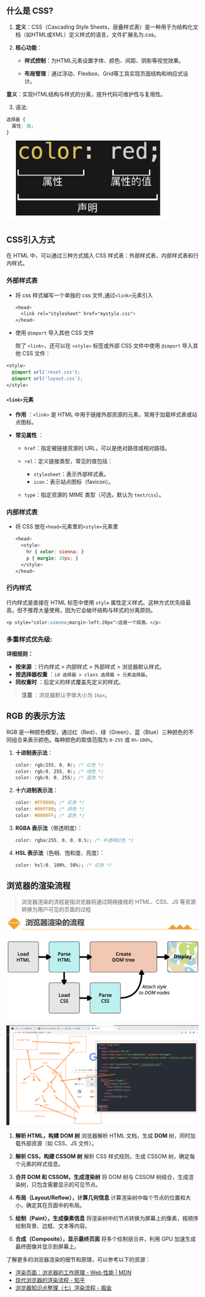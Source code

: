 ## 什么是 CSS?

1. **定义**：CSS（Cascading Style Sheets，层叠样式表）是一种用于为结构化文档（如HTML或XML）定义样式的语言，文件扩展名为.css。

2. **核心功能**：

   - **样式控制**：为HTML元素设置字体、颜色、间距、阴影等视觉效果。

   - **布局管理**：通过浮动、Flexbox、Grid等工具实现页面结构和响应式设计。

**意义**：实现HTML结构与样式的分离，提升代码可维护性与复用性。

3. 语法:

```css
选择器 {
  属性: 值;
}
```



![image-20231207141546995](./assets/image-20231207141546995-1701929758358-1.png)

## CSS引入方式

在 HTML 中，可以通过三种方式插入 CSS 样式表：外部样式表、内部样式表和行内样式。

### 外部样式表

- 将 css 样式编写一个单独的 css 文件,通过`<link>`元素引入

  ```css
  <head>
    <link rel="stylesheet" href="mystyle.css">
  </head>
  ```

- 使用 `@import` 导入其他 CSS 文件 

  除了 `<link>`，还可以在 `<style>` 标签或外部 CSS 文件中使用 `@import` 导入其他 CSS 文件： 


```css
<style>
  @import url('reset.css');
  @import url('layout.css');
</style>
```

#### `<link>`元素

- **作用** ：`<link>` 是 HTML 中用于链接外部资源的元素，常用于加载样式表或站点图标。
- **常见属性** ：
  
  - `href`：指定被链接资源的 URL，可以是绝对路径或相对路径。
  
  - `rel`：定义链接类型，常见的值包括：
    - `stylesheet`：表示外部样式表。
    - `icon`：表示站点图标（favicon）。
    
  - `type`：指定资源的 MIME 类型（可选，默认为 `text/css`）。

### 内部样式表

- 将 CSS 放在`<head>`元素里的`<style>`元素里

  ```css
  <head>
    <style>
      hr { color: sienna; }
      p { margin: 20px; }
    </style>
  </head>
  ```

### 行内样式

行内样式是直接在 HTML 标签中使用 `style` 属性定义样式。这种方式优先级最高，但不推荐大量使用，因为它会破坏结构与样式的分离原则。

```CSS
<p style="color:sienna;margin-left:20px">这是一个段落。</p>
```

### 多重样式优先级:

**详细规则：** 

- **按来源** ：行内样式 > 内部样式 > 外部样式 > 浏览器默认样式。
- **按选择器权重** ：`id 选择器 > class 选择器 > 元素选择器`。
- **同权重时** ：后定义的样式覆盖先定义的样式。

> **注意** ：浏览器默认字体大小为 `16px`。 

## RGB 的表示方法

RGB 是一种颜色模型，通过红（Red）、绿（Green）、蓝（Blue）三种颜色的不同组合来表示颜色。每种颜色的取值范围为 `0-255` 或 `0%-100%`。

1. **十进制表示法**：

   ```css
   color: rgb(255, 0, 0); /* 红色 */
   color: rgb(0, 255, 0); /* 绿色 */
   color: rgb(0, 0, 255); /* 蓝色 */
   ```

2. **十六进制表示法**：

   ```css
   color: #FF0000; /* 红色 */
   color: #00FF00; /* 绿色 */
   color: #0000FF; /* 蓝色 */
   ```

3. **RGBA 表示法**（带透明度）：

   ```css
   color: rgba(255, 0, 0, 0.5); /* 半透明红色 */
   ```

4. **HSL 表示法**（色相、饱和度、亮度）：

   ```css
   color: hsl(0, 100%, 50%); /* 红色 */
   ```

## 浏览器的渲染流程

> 浏览器渲染的流程是指浏览器将通过网络接收的 HTML、CSS、JS 等资源转换为用户可见的页面的过程

![image-20231211155859823](./assets/image-20231211155859823.png)

![浏览器的渲染流程](./assets/浏览器的渲染流程.png)

1. **解析 HTML，构建 DOM 树** 
   浏览器解析 HTML 文档，生成 **DOM** 树，同时加载外部资源（如 CSS、JS 文件）。 

2. **解析 CSS，构建 CSSOM 树** 
   解析 CSS 样式规则，生成 CSSOM 树，确定每个元素的样式信息。 
3. **合并 DOM 和 CSSOM，生成渲染树** 
   将 DOM 树与 CSSOM 树结合，生成渲染树，只包含需要显示的可见节点。 
4. **布局（Layout/Reflow），计算几何信息** 
   计算渲染树中每个节点的位置和大小，确定其在页面中的布局。 
5. **绘制（Paint），生成像素信息** 
   将渲染树中的节点转换为屏幕上的像素，按顺序绘制背景、边框、文本等内容。 
6. **合成（Composite），显示最终页面** 
   将多个绘制层合并，利用 GPU 加速生成最终图像并显示到屏幕上。 

了解更多的浏览器渲染的细节和原理，可以参考以下的资源：

- [渲染页面：浏览器的工作原理 - Web 性能 | MDN](https://developer.mozilla.org/zh-CN/docs/Web/Performance/How_browsers_work)
- [现代浏览器的渲染流程 - 知乎](https://bing.com/search?q=浏览器渲染的流程)
- [浏览器知识点整理（七）渲染流程 - 掘金](https://juejin.cn/post/6975838644402094111)
